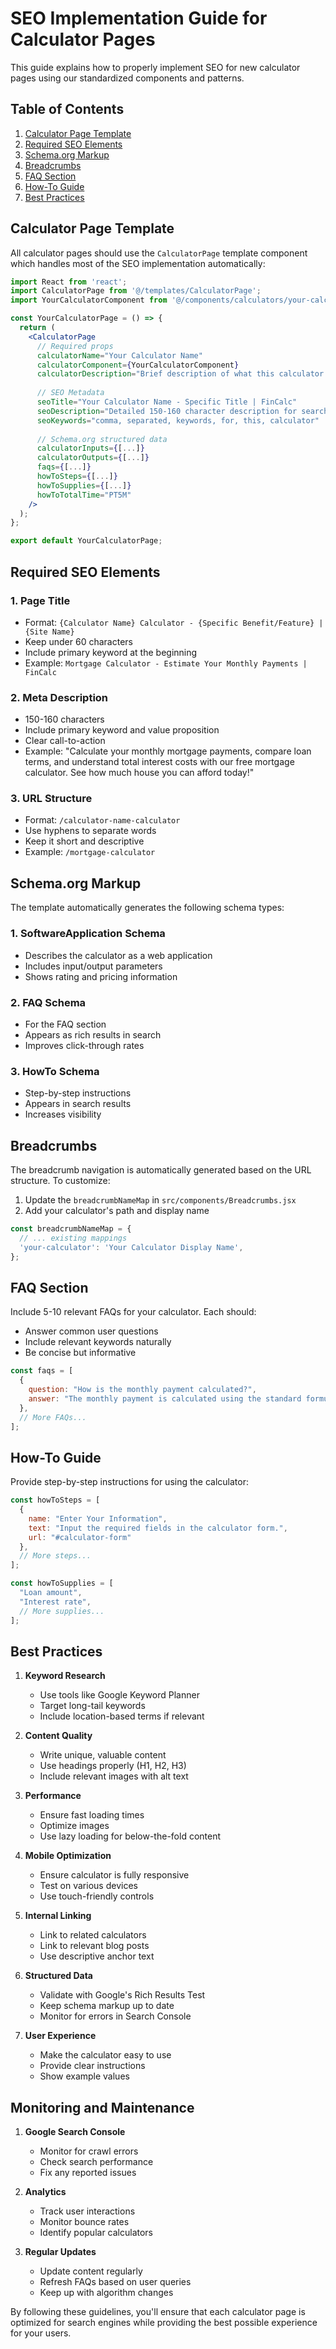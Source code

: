 # SEO Implementation Guide for Calculator Pages

This guide explains how to properly implement SEO for new calculator pages using our standardized components and patterns.

## Table of Contents
1. [Calculator Page Template](#calculator-page-template)
2. [Required SEO Elements](#required-seo-elements)
3. [Schema.org Markup](#schemaorg-markup)
4. [Breadcrumbs](#breadcrumbs)
5. [FAQ Section](#faq-section)
6. [How-To Guide](#how-to-guide)
7. [Best Practices](#best-practices)

## Calculator Page Template

All calculator pages should use the `CalculatorPage` template component which handles most of the SEO implementation automatically:

```jsx
import React from 'react';
import CalculatorPage from '@/templates/CalculatorPage';
import YourCalculatorComponent from '@/components/calculators/your-calculator';

const YourCalculatorPage = () => {
  return (
    <CalculatorPage
      // Required props
      calculatorName="Your Calculator Name"
      calculatorComponent={YourCalculatorComponent}
      calculatorDescription="Brief description of what this calculator does and who it's for."
      
      // SEO Metadata
      seoTitle="Your Calculator Name - Specific Title | FinCalc"
      seoDescription="Detailed 150-160 character description for search engines."
      seoKeywords="comma, separated, keywords, for, this, calculator"
      
      // Schema.org structured data
      calculatorInputs={[...]}
      calculatorOutputs={[...]}
      faqs={[...]}
      howToSteps={[...]}
      howToSupplies={[...]}
      howToTotalTime="PT5M"
    />
  );
};

export default YourCalculatorPage;
```

## Required SEO Elements

### 1. Page Title
- Format: `{Calculator Name} Calculator - {Specific Benefit/Feature} | {Site Name}`
- Keep under 60 characters
- Include primary keyword at the beginning
- Example: `Mortgage Calculator - Estimate Your Monthly Payments | FinCalc`

### 2. Meta Description
- 150-160 characters
- Include primary keyword and value proposition
- Clear call-to-action
- Example: "Calculate your monthly mortgage payments, compare loan terms, and understand total interest costs with our free mortgage calculator. See how much house you can afford today!"

### 3. URL Structure
- Format: `/calculator-name-calculator`
- Use hyphens to separate words
- Keep it short and descriptive
- Example: `/mortgage-calculator`

## Schema.org Markup

The template automatically generates the following schema types:

### 1. SoftwareApplication Schema
- Describes the calculator as a web application
- Includes input/output parameters
- Shows rating and pricing information

### 2. FAQ Schema
- For the FAQ section
- Appears as rich results in search
- Improves click-through rates

### 3. HowTo Schema
- Step-by-step instructions
- Appears in search results
- Increases visibility

## Breadcrumbs

The breadcrumb navigation is automatically generated based on the URL structure. To customize:

1. Update the `breadcrumbNameMap` in `src/components/Breadcrumbs.jsx`
2. Add your calculator's path and display name

```javascript
const breadcrumbNameMap = {
  // ... existing mappings
  'your-calculator': 'Your Calculator Display Name',
};
```

## FAQ Section

Include 5-10 relevant FAQs for your calculator. Each should:
- Answer common user questions
- Include relevant keywords naturally
- Be concise but informative

```javascript
const faqs = [
  {
    question: "How is the monthly payment calculated?",
    answer: "The monthly payment is calculated using the standard formula..."
  },
  // More FAQs...
];
```

## How-To Guide

Provide step-by-step instructions for using the calculator:

```javascript
const howToSteps = [
  {
    name: "Enter Your Information",
    text: "Input the required fields in the calculator form.",
    url: "#calculator-form"
  },
  // More steps...
];

const howToSupplies = [
  "Loan amount",
  "Interest rate",
  // More supplies...
];
```

## Best Practices

1. **Keyword Research**
   - Use tools like Google Keyword Planner
   - Target long-tail keywords
   - Include location-based terms if relevant

2. **Content Quality**
   - Write unique, valuable content
   - Use headings properly (H1, H2, H3)
   - Include relevant images with alt text

3. **Performance**
   - Ensure fast loading times
   - Optimize images
   - Use lazy loading for below-the-fold content

4. **Mobile Optimization**
   - Ensure calculator is fully responsive
   - Test on various devices
   - Use touch-friendly controls

5. **Internal Linking**
   - Link to related calculators
   - Link to relevant blog posts
   - Use descriptive anchor text

6. **Structured Data**
   - Validate with Google's Rich Results Test
   - Keep schema markup up to date
   - Monitor for errors in Search Console

7. **User Experience**
   - Make the calculator easy to use
   - Provide clear instructions
   - Show example values

## Monitoring and Maintenance

1. **Google Search Console**
   - Monitor for crawl errors
   - Check search performance
   - Fix any reported issues

2. **Analytics**
   - Track user interactions
   - Monitor bounce rates
   - Identify popular calculators

3. **Regular Updates**
   - Update content regularly
   - Refresh FAQs based on user queries
   - Keep up with algorithm changes

By following these guidelines, you'll ensure that each calculator page is optimized for search engines while providing the best possible experience for your users.
